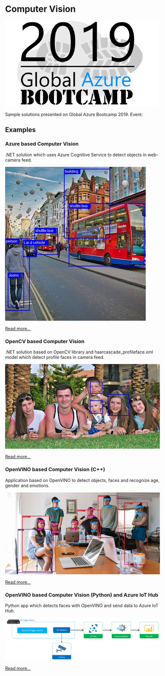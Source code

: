# Computer Vision

![Global Azure Bootcamp 2019](assets/logo.jpeg "Global Azure Bootcamp 2019")


Sample solutions presented on Global Azure Bootcamp 2019.
Event: 

## Examples

### Azure based Computer Vision

.NET solution which uses Azure Cognitive Service to detect objects in web-camera feed.

![Azure based Computer Vision](assets/azure-cognitive-1.jpg "Azure based Computer Vision")

[Read more...](azure-cognitive-csharp)

### OpenCV based Computer Vision

.NET solution based on OpenCV library and haarcascade_profileface.xml model which detect profile faces in camera feed.

![Azure based Computer Vision](assets/opencv-csharp.jpg "Azure based Computer Vision")

[Read more...](opencv-csharp)

### OpenVINO based Computer Vision (C++)

Application based on OpenVINO to detect objects, faces and recognize age, gender and emotions.

![OpenVINO based Computer Vision (C++)](assets/openvino-cpp.jpg "OpenVINO based Computer Vision (C++)")

[Read more...](openvino-cpp)

### OpenVINO based Computer Vision (Python) and Azure IoT Hub

Python app which detects faces with OpenVINO and send data to Azure IoT Hub.

![OpenVINO based Computer Vision](assets/opencv-python.png "OpenVINO based Computer Vision")

[Read more...](openvino-python)
